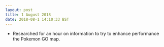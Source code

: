 ```yaml
---
layout: post
title: 1 August 2018 
date: 2018-08-1 14:10:33 BST
---
```

+ Researched for an hour on information to try to enhance performance the Pokemon GO map. 
